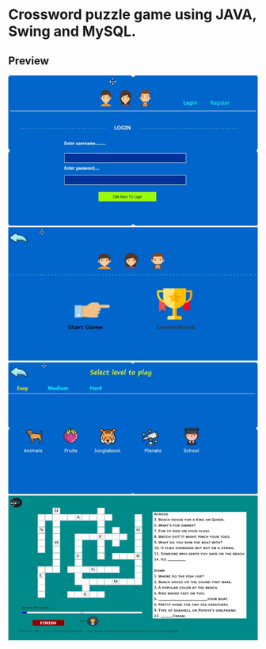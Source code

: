 # Crossword puzzle game using JAVA, Swing and MySQL.

## Preview

<img src= "Crossword Project/screens/login.png">

<img src= "Crossword Project/screens/start.png">

<img src= "Crossword Project/screens/choices.png">


<img src= "Crossword Project/screens/puzzle.png">


